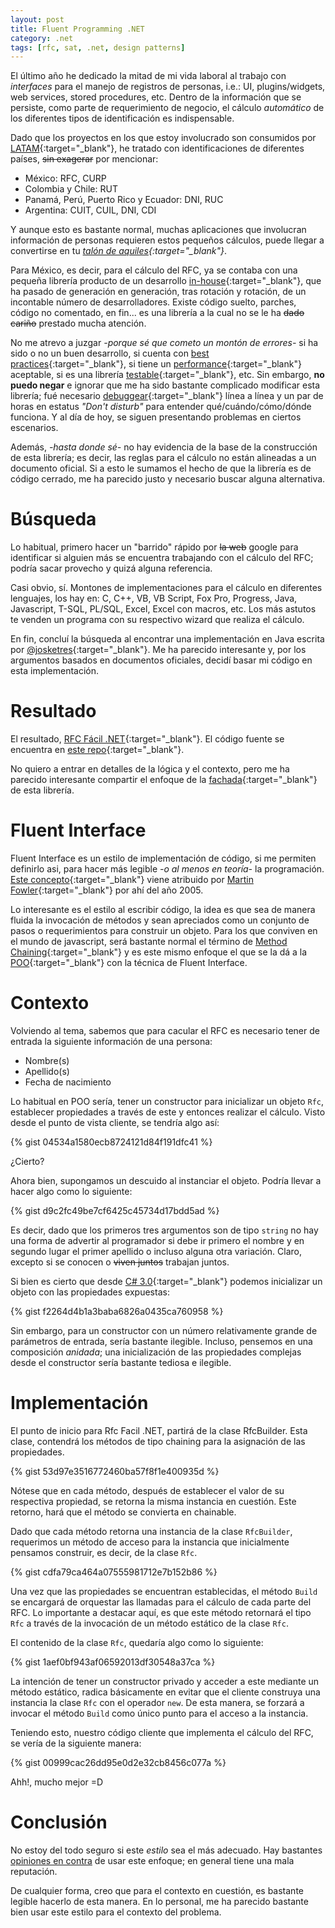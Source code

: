 ```yaml
---
layout: post
title: Fluent Programming .NET
category: .net
tags: [rfc, sat, .net, design patterns]
---
```


El último año he dedicado la mitad de mi vida laboral al trabajo con *interfaces* para el manejo de registros de personas, i.e.: UI, plugins/widgets, web services, stored procedures, etc. Dentro de la información que se persiste, como parte de requerimiento de negocio, el cálculo *automático* de los diferentes tipos de identificación es indispensable. 

Dado que los proyectos en los que estoy involucrado son consumidos por [LATAM](https://en.wikipedia.org/wiki/Latin_America){:target="_blank"}, he tratado con identificaciones de diferentes países, <del>sin exagerar</del> por mencionar:

  - México: RFC, CURP
  - Colombia y Chile: RUT
  - Panamá, Perú, Puerto Rico y Ecuador: DNI, RUC
  - Argentina: CUIT, CUIL, DNI, CDI

Y aunque esto es bastante normal, muchas aplicaciones que involucran información de personas requieren estos pequeños cálculos, puede llegar a convertirse en tu *[talón de aquiles](https://es.wikipedia.org/wiki/Tal%C3%B3n_de_Aquiles){:target="_blank"}*.

Para México, es decir, para el cálculo del RFC, ya se contaba con una pequeña librería producto de un desarrollo [in-house](https://en.wikipedia.org/wiki/In-house_software){:target="_blank"}, que ha pasado de generación en generación, tras rotación y rotación, de un incontable número de desarrolladores. Existe código suelto, parches, código no comentado, en fin... es una librería a la cual no se le ha <del>dado cariño</del> prestado mucha atención.

No me atrevo a juzgar *-porque sé que cometo un montón de errores-* si ha sido o no un buen desarrollo, si cuenta con [best practices](https://en.wikipedia.org/wiki/Best_coding_practices){:target="_blank"}, si tiene un [performance](https://en.wikipedia.org/wiki/Software_performance_testing){:target="_blank"} aceptable, si es una librería  [testable](https://en.wikipedia.org/wiki/Software_testability){:target="_blank"}, etc. Sin embargo, **no puedo negar** e ignorar que me ha sido bastante complicado modificar esta librería; fué necesario [debuggear](https://en.wikipedia.org/wiki/Debugging){:target="_blank"} línea a línea y un par de horas en estatus *"Don't disturb"* para entender qué/cuándo/cómo/dónde funciona. Y al día de hoy, se siguen presentando problemas en ciertos escenarios.

Además, *-hasta donde sé-* no hay evidencia de la base de la construcción de esta librería; es decir, las reglas para el cálculo no están alineadas a un documento oficial. Si a esto le sumamos el hecho de que la librería es de código cerrado, me ha parecido justo y necesario buscar alguna alternativa.

# Búsqueda
Lo habitual, primero hacer un "barrido" rápido por <del>la web</del> google para identificar si alguien más se encuentra trabajando con el cálculo del RFC; podría sacar provecho y quizá alguna referencia.

Casi obvio, sí. Montones de implementaciones para el cálculo en diferentes lenguajes, los hay en: C, C++, VB, VB Script, Fox Pro, Progress, Java, Javascript, T-SQL, PL/SQL, Excel, Excel con macros, etc. Los más astutos te venden un programa con su respectivo wizard que realiza el cálculo.

En fin, concluí la búsqueda al encontrar una implementación en Java escrita por [@josketres](https://twitter.com/josketres){:target="_blank"}. Me ha parecido interesante y, por los argumentos basados en documentos oficiales, decidí basar mi código en esta implementación.

# Resultado
El resultado, [RFC Fácil .NET](http://migsalazar.com/RfcFacil/){:target="_blank"}. El código fuente se encuentra en [este repo](https://github.com/migsalazar/RfcFacil){:target="_blank"}.

No quiero a entrar en detalles de la lógica y el contexto, pero me ha parecido interesante compartir el enfoque de la [fachada](https://en.wikipedia.org/wiki/Facade_pattern){:target="_blank"} de esta librería.

# Fluent Interface
Fluent Interface es un estilo de implementación de código, si me permiten definirlo asi, para hacer más legible *-o al menos en teoría-* la programación. [Este concepto](http://martinfowler.com/bliki/FluentInterface.html){:target="_blank"} viene atribuido por [Martin Fowler](http://martinfowler.com/){:target="_blank"} por ahí del año 2005.

Lo interesante es el estilo al escribir código, la idea es que sea de manera fluida la invocación de métodos y sean apreciados como un conjunto de pasos o requerimientos para construir un objeto. Para los que conviven en el mundo de javascript, será bastante normal el término de [Method Chaining](https://en.wikipedia.org/wiki/Method_chaining){:target="_blank"} y es este mismo enfoque el que se la dá a la [POO](https://es.wikipedia.org/wiki/Programaci%C3%B3n_orientada_a_objetos){:target="_blank"} con la técnica de Fluent Interface.

# Contexto
Volviendo al tema, sabemos que para cacular el RFC es necesario tener de entrada la siguiente información de una persona:

- Nombre(s)
- Apellido(s)
- Fecha de nacimiento

Lo habitual en POO sería, tener un constructor para inicializar un objeto `Rfc`, establecer propiedades a través de este y entonces realizar el cálculo. Visto desde el punto de vista cliente, se tendría algo así:

{% gist 04534a1580ecb8724121d84f191dfc41 %}

¿Cierto?

Ahora bien, supongamos un descuido al instanciar el objeto. Podría llevar a hacer algo como lo siguiente:

{% gist d9c2fc49be7cf6425c45734d17bdd5ad %}

Es decir, dado que los primeros tres argumentos son de tipo `string` no hay una forma de advertir al programador si debe ir primero el nombre y en segundo lugar el primer apellido o incluso alguna otra variación. Claro, excepto si se conocen o <del>viven juntos</del> trabajan juntos.

Si bien es cierto que desde [C# 3.0](https://msdn.microsoft.com/en-us/library/bb308966.aspx#csharp3.0overview_topic13){:target="_blank"} podemos inicializar un objeto con las propiedades expuestas:

{% gist f2264d4b1a3baba6826a0435ca760958 %}

Sin embargo, para un constructor con un número relativamente grande de parámetros de entrada, sería bastante ilegible. Incluso, pensemos en una composición *anidada*; una inicialización de las propiedades complejas desde el constructor sería bastante tediosa e ilegible.

# Implementación
El punto de inicio para Rfc Facil .NET, partirá de la clase RfcBuilder. Esta clase, contendrá los métodos de tipo chaining para la asignación de las propiedades.

{% gist 53d97e3516772460ba57f8f1e400935d %}

Nótese que en cada método, después de establecer el valor de su respectiva propiedad, se retorna la misma instancia en cuestión. Este retorno, hará que el método se convierta en chainable.

Dado que cada método retorna una instancia de la clase `RfcBuilder`, requerimos un método de acceso para la instancia que inicialmente pensamos construir, es decir, de la clase `Rfc`.

{% gist cdfa79ca464a07555981712e7b152b86 %}

Una vez que las propiedades se encuentran establecidas, el método `Build` se encargará de orquestar las llamadas para el cálculo de cada parte del RFC. Lo importante a destacar aquí, es que este método retornará el tipo `Rfc` a través de la invocación de un método estático de la clase `Rfc`.

El contenido de la clase `Rfc`, quedaría algo como lo siguiente:

{% gist 1aef0bf943af06592013df30548a37ca %}

La intención de tener un constructor privado y acceder a este mediante un método estático, radica básicamente en evitar que el cliente construya una instancia la clase `Rfc` con el operador `new`. De esta manera, se forzará a invocar el método `Build` como único punto para el acceso a la instancia.

Teniendo esto, nuestro código cliente que implementa el cálculo del RFC, se vería de la siguiente manera:

{% gist 00999cac26dd95e0d2e32cb8456c077a %}

Ahh!, mucho mejor =D

# Conclusión
No estoy del todo seguro si este *estilo* sea el más adecuado. Hay bastantes [opiniones en contra](https://ocramius.github.io/blog/fluent-interfaces-are-evil/) de usar este enfoque; en general tiene una mala reputación.

De cualquier forma, creo que para el contexto en cuestión, es bastante legible hacerlo de esta manera. En lo personal, me ha parecido bastante bien usar este estilo para el contexto del problema.
